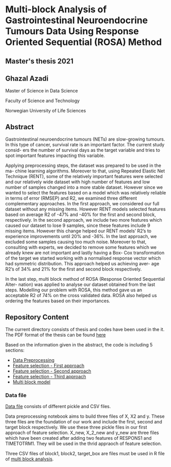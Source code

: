 <h1> Multi-block Analysis of Gastrointestinal Neuroendocrine Tumours Data Using Response Oriented Sequential (ROSA) Method</h1>

<h2>Master's thesis 2021</h2>
<h2>Ghazal Azadi</h2>

<p> Master of Science in Data Science
 
<p> Faculty of Science and Technology
  
<p> Norwegian University of Life Sciences

<h2>Abstract</h2>

Gastrointestinal neuroendocrine tumours (NETs) are slow-growing tumours. In this type of cancer, survival rate is an important factor. The current study consid- ers the number of survival days as the target variable and tries to spot important features impacting this variable.
<p> Applying preprocessing steps, the dataset was prepared to be used in the ma- chine learning algorithms. Moreover to that, using Repeated Elastic Net Technique (RENT), some of the relatively important features were selected and our relatively wide dataset with high number of features and low number of samples changed into a more stable dataset. However since we wanted to select the features based on a model which was relatively reliable in terms of error (RMSEP) and R2, we examined three different complementary approaches. In the first approach, we considered our full dataset without any missing items. However RENT models selected features based on average R2 of -47% and -40% for the first and second block, respectively. In the second approach, we include two more features which caused our dataset to lose 9 samples, since these features include 9 missing items. However this change helped our RENT models’ R2’s to experience improvements until 20% and -36%. In the last approach, we excluded some samples causing too much noise. Moreover to that, consulting with experts, we decided to remove some features which we already knew are not important and lastly having a Box- Cox transformation of the target we started working with a normalised response vector which had symmetric distribution. This approach helped us achieving aver- age R2’s of 34% and 21% for the first and second block respectively.

 <p> In the last step, multi block method of ROSA (Response Oriented Sequential Alter- nation) was applied to analyse our dataset obtained from the last steps. Modelling our problem with ROSA, this method gave us an acceptable R2 of 74% on the cross validated data. ROSA also helped us ordering the features based on their importances.

<h2>Repository Content</h2>


The current directory consists of thesis and codes have been used in the it. The PDF format of the thesis can be found [here](https://github.com/gazelleazadi/Masters_Thesis/blob/main/Masteroppgave-Ghazal%20Azadi.pdf)



Based on the information given in the abstract, the code is including 5 sections:
* [Data Preprocessing](https://github.com/gazelleazadi/Masters_Thesis/blob/main/Data_preprocessing.ipynb)
* [Feature selection - First approach](https://github.com/gazelleazadi/Masters_Thesis/blob/main/Feature_selection_The_first_approach.ipynb)
* [Feature selection - Second approach](https://github.com/gazelleazadi/Masters_Thesis/blob/main/Feature_selection_The_second_approach.ipynb/)
* [Feature selection - Third approach](https://github.com/gazelleazadi/Masters_Thesis/blob/main/Feature_selection_The_third_approach.ipynb/)
* [Multi block model](https://github.com/gazelleazadi/Masters_Thesis/blob/main/multi-block.R/)



<h3>Data file</h3>

[Data file](https://github.com/gazelleazadi/Masters_Thesis/tree/main/CSV%20and%20PKL%20files) consists of different pickle and CSV files.

Data preprocessing notebook aims to build three files of X, X2 and y. These three files are the foundation of our work and include the first, second and target block respectively. We use these three pickle files in our first approach of feature selection. X_new, X_2_new and y_new are three files which have been created after adding two features of RESPONS1 and TIMETOTRM1. They will be used in the thrid appraoch of feature selection.

Three CSV files of block1, block2, target_box are files must be used in R file of [multi block analysis](https://github.com/gazelleazadi/Masters_Thesis/blob/main/multi-block.R).
